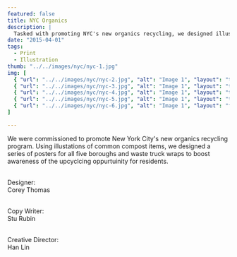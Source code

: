 ```yaml
---
featured: false
title: NYC Organics
description: |
  Tasked with promoting NYC's new organics recycling, we designed illustration-driven posters and waste truck wraps, displayed across all five boroughs.
date: "2015-04-01"
tags:
  - Print
  - Illustration
thumb: "../../images/nyc/nyc-1.jpg"
img: [
  { "url": "../../images/nyc/nyc-2.jpg", "alt": "Image 1", "layout": "two" },
  { "url": "../../images/nyc/nyc-3.jpg", "alt": "Image 1", "layout": "two" },
  { "url": "../../images/nyc/nyc-4.jpg", "alt": "Image 1", "layout": "two" },
  { "url": "../../images/nyc/nyc-5.jpg", "alt": "Image 1", "layout": "two" },
  { "url": "../../images/nyc/nyc-6.jpg", "alt": "Image 1", "layout": "full" },
]

---
```


We were commissioned to promote New York City's new organics recycling program. Using illustations of common compost items, we designed a series of posters for all five boroughs and waste truck wraps to boost awareness of the upcyclcing oppurtuinity for residents.

<br><span class="uppercase text-xs tracking-widest">Designer:</span><br> Corey Thomas

<br><span class="uppercase text-xs tracking-widest">Copy Writer:</span><br> Stu Rubin

<br><span class="uppercase text-xs tracking-widest">Creative Director:</span><br>Han Lin

